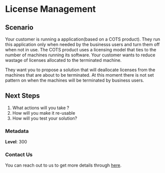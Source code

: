 # License Management

## Scenario

Your customer is running a application(based on a COTS product). They run this application only when needed by the businesss users and turn them off when not in use.
The COTS product uses a licensing model that ties to the number of machines running its software. Your customer wants to reduce wastage of licenses allocated to the terminated machine. 

They want you to propose a solution that will  deallocate licenses from the machines that are about to be terminated. At this moment there is not set pattern on when the machines will be terminated by business users.

## Next Steps

1. What actions will you take ?
1. How will you make it re-usable
1. How will you test your solution?

### Metadata

**Level**: 300

### Contact Us

You can reach out to us to get more details through [here](https://www.youtube.com/c/ValaxyTechnologies/about).
